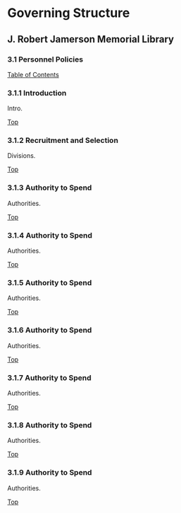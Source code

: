 [0]: /README.md
[3.1]: personnel-policies.md

# Governing Structure
## J. Robert Jamerson Memorial Library
### 3.1 Personnel Policies
[Table of Contents][0]

### 3.1.1 Introduction [](#introduction)
Intro.

[Top][3.1]

### 3.1.2 Recruitment and Selection [](#recruitment-and-selection)
Divisions.

[Top][3.1]

### 3.1.3 Authority to Spend [](#authority-to-spend)
Authorities.

[Top][3.1]

### 3.1.4 Authority to Spend [](#authority-to-spend)
Authorities.

[Top][3.1]

### 3.1.5 Authority to Spend [](#authority-to-spend)
Authorities.

[Top][3.1]

### 3.1.6 Authority to Spend [](#authority-to-spend)
Authorities.

[Top][3.1]

### 3.1.7 Authority to Spend [](#authority-to-spend)
Authorities.

[Top][3.1]

### 3.1.8 Authority to Spend [](#authority-to-spend)
Authorities.

[Top][3.1]

### 3.1.9 Authority to Spend [](#authority-to-spend)
Authorities.

[Top][3.1]